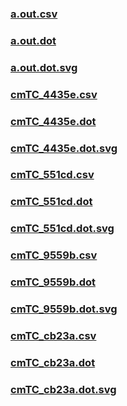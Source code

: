 ### [a.out.csv](a.out.csv)
### [a.out.dot](a.out.dot)
### [a.out.dot.svg](a.out.dot.svg)
### [cmTC_4435e.csv](cmTC_4435e.csv)
### [cmTC_4435e.dot](cmTC_4435e.dot)
### [cmTC_4435e.dot.svg](cmTC_4435e.dot.svg)
### [cmTC_551cd.csv](cmTC_551cd.csv)
### [cmTC_551cd.dot](cmTC_551cd.dot)
### [cmTC_551cd.dot.svg](cmTC_551cd.dot.svg)
### [cmTC_9559b.csv](cmTC_9559b.csv)
### [cmTC_9559b.dot](cmTC_9559b.dot)
### [cmTC_9559b.dot.svg](cmTC_9559b.dot.svg)
### [cmTC_cb23a.csv](cmTC_cb23a.csv)
### [cmTC_cb23a.dot](cmTC_cb23a.dot)
### [cmTC_cb23a.dot.svg](cmTC_cb23a.dot.svg)

